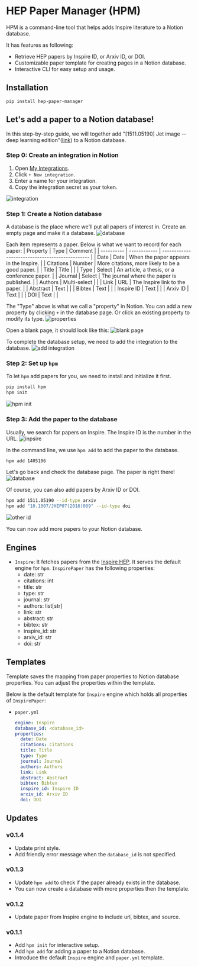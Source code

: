 # HEP Paper Manager (HPM)

HPM is a command-line tool that helps adds Inspire literature to a
Notion database. 

It has features as following:
- Retrieve HEP papers by Inspire ID, or Arxiv ID, or DOI.
- Customizable paper template for creating pages in a Notion database.
- Interactive CLI for easy setup and usage.

## Installation
```
pip install hep-paper-manager
```

## Let's add a paper to a Notion database!
In this step-by-step guide, we will together add "[1511.05190] Jet image -- deep
learning edition"([link](https://inspirehep.net/literature/1405106)) to a Notion
database.

### Step 0: Create an integration in Notion
1. Open [My Integrations](https://www.notion.so/my-integrations).
2. Click `+ New integration`.
3. Enter a name for your integration.
4. Copy the integration secret as your token.

![integration](https://imgur.com/RXib1zV.gif)

### Step 1: Create a Notion database
A database is the place where we'll put all papers of interest in. Create an
empty page and make it a database.
![database](https://imgur.com/jLBqKYg.gif)

Each item represents a paper. Below is what we want to record for each
paper:
| Property   | Type         | Comment                                         |
| ---------- | ------------ | ----------------------------------------------- |
| Date       | Date         | When the paper appears in the Inspire.          |
| Citations  | Number       | More citations, more likely to be a good paper. |
| Title      | Title        |                                                 |
| Type       | Select       | An article, a thesis, or a conference paper.    |
| Journal    | Select       | The journal where the paper is published.       |
| Authors    | Multi-select |                                                 |
| Link       | URL          | The Inspire link to the paper.                  |
| Abstract   | Text         |                                                 |
| Bibtex     | Text         |                                                 |
| Inspire ID | Text         |                                                 |
| Arxiv ID   | Text         |                                                 |
| DOI        | Text         |                                                 |

The "Type" above is what we call a "property" in Notion. You can add a new
property by clicking `+` in the database page. Or click an existing property
to modify its type.
![properties](https://imgur.com/FeqCkhW.gif)

Open a blank page, it should look like this:
![blank page](https://imgur.com/qPGOU7C.png)

To complete the database setup, we need to add the integration to the database.
![add integration](https://imgur.com/CBCgY81.gif)

### Step 2: Set up `hpm`
To let `hpm` add papers for you, we need to install and initialize it first.
```bash
pip install hpm
hpm init
```
![hpm init](https://imgur.com/MxoTz7I.gif)

   
### Step 3: Add the paper to the database
Usually, we search for papers on Inspire. The Inspire ID is the number in the
URL.
![inpsire](https://imgur.com/E3meDtH.gif)

In the command line, we use `hpm add` to add the paper to the database.
```bash
hpm add 1405106
```

Let's go back and check the database page. The paper is right there!
![database](https://imgur.com/r9bWdlm.png)

Of course, you can also add papers by Arxiv ID or DOI.
```bash
hpm add 1511.05190 --id-type arxiv
hpm add "10.1007/JHEP07(2016)069" --id-type doi
```
![other id](https://imgur.com/j4zi8ws.png)

You can now add more papers to your Notion database.

## Engines
- `Inspire`: It fetches papers from the [Inspire HEP](https://inspirehep.net/).
   It serves the default engine for `hpm`. `InspirePaper` has the following
   properties:
   - date: str
   - citations: int
   - title: str
   - type: str
   - journal: str
   - authors: list[str]
   - link: str
   - abstract: str
   - bibtex: str
   - inspire_id: str
   - arxiv_id: str
   - doi: str


## Templates
Template saves the mapping from paper properties to Notion database properties.
You can adjust the properties within the template.

Below is the default template for `Inspire` engine which holds all properties
of `InspirePaper`:
- `paper.yml`
  ```yaml
  engine: Inspire
  database_id: <database_id>
  properties:
    date: Date
    citations: Citations
    title: Title
    type: Type
    journal: Journal
    authors: Authors
    link: Link
    abstract: Abstract
    bibtex: Bibtex
    inspire_id: Inspire ID
    arxiv_id: Arxiv ID
    doi: DOI
  ```

## Updates
### v0.1.4
- Update print style.
- Add friendly error message when the `database_id` is not specified.
### v0.1.3
- Update `hpm add` to check if the paper already exists in the database.
- You can now create a database with more properties then the template.
### v0.1.2
- Update paper from Inspire engine to include url, bibtex, and source. 
### v0.1.1
- Add `hpm init` for interactive setup.
- Add `hpm add` for adding a paper to a Notion database.
- Introduce the default `Inspire` engine and `paper.yml` template.